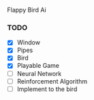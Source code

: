 Flappy Bird Ai


### TODO

- [x] Window
- [x] Pipes
- [x] Bird
- [x] Playable Game
- [ ] Neural Network
- [ ] Reinforcement Algorithm
- [ ] Implement to the bird
